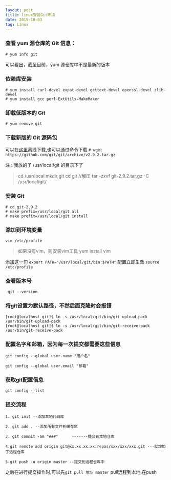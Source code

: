 ```yaml
---
layout: post
title: linux安装Git环境
date: 2015-10-03 
tag: Linux
---
```



### 查看 yum 源仓库的 Git 信息：

`# yum info git`

可以看出，截至目前，yum 源仓库中不是最新的版本

### 依赖库安装

```
# yum install curl-devel expat-devel gettext-devel openssl-devel zlib-devel
# yum install gcc perl-ExtUtils-MakeMaker
```

### 卸载低版本的 Git

`# yum remove git`

### 下载新版的 Git 源码包

可以在<a href="https://github.com/git/git/releases" target="_black">这里</a>离线下载,也可以通过命令下载
`# wget https://github.com/git/git/archive/v2.9.2.tar.gz`

注 : 我放的了 /usr/local/git 的目录下了
> cd /usr/local
> mkdir git
> cd git
>  //解压
tar -zxvf git-2.9.2.tar.gz -C /usr/local/git/

### 安装 Git

```
# cd git-2.9.2
# make prefix=/usr/local/git all
# make prefix=/usr/local/git install
```

### 添加到环境变量

`vim /etc/profile`
> 如果没有vim，则安装vim工具 yum install vim

添加这一句
`export PATH="/usr/local/git/bin:$PATH"`
配置立即生效
`source /etc/profile`

### 查看版本号

` git --version`

### 将git设置为默认路径，不然后面克隆时会报错

```
[root@localhost git]$ ln -s /usr/local/git/bin/git-upload-pack /usr/bin/git-upload-pack
[root@localhost git]$ ln -s /usr/local/git/bin/git-receive-pack /usr/bin/git-receive-pack
```

### 配置名字和邮箱，因为每一次提交都需要这些信息

```
git config --global user.name "用户名"

git config --global user.email "邮箱"
```

### 获取git配置信息

`git config --list`

### 提交流程

```
1. git init --添加本地代码库

2. git add . --添加所有文件到缓存区

3. git commit -am "###"      -------提交到本地仓库

4.git remote add origin git@xx.xx.xx.xx:repos/xxx/xxx/xxx.git ---就增加了远程仓库

5.git push -u origin master --提交到远程仓库中 
```
之后在进行提交操作时,可以先`git pull 地址 master` pull远程到本地,在push